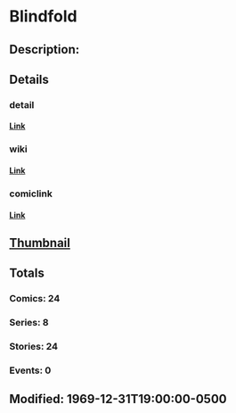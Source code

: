 # Blindfold
## Description: 
## Details
### detail
#### [Link](http://marvel.com/characters/300/blindfold?utm_campaign=apiRef&utm_source=225578a89fc76f3d20fbffda5d17a88d)
### wiki
#### [Link](http://marvel.com/universe/Blindfold?utm_campaign=apiRef&utm_source=225578a89fc76f3d20fbffda5d17a88d)
### comiclink
#### [Link](http://marvel.com/comics/characters/1011291/blindfold?utm_campaign=apiRef&utm_source=225578a89fc76f3d20fbffda5d17a88d)
## [Thumbnail](http://i.annihil.us/u/prod/marvel/i/mg/5/10/4ce5a5f7cabea.jpg)
## Totals
### Comics: 24
### Series: 8
### Stories: 24
### Events: 0
## Modified: 1969-12-31T19:00:00-0500